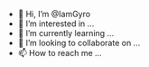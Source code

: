 - 👋 Hi, I’m @IamGyro
- 👀 I’m interested in ...
- 🌱 I’m currently learning ...
- 💞️ I’m looking to collaborate on ...
- 📫 How to reach me ...

<!---
IamGyro/IamGyro is a ✨ special ✨ repository because its `README.md` (this file) appears on your GitHub profile.
You can click the Preview link to take a look at your changes.
--->
